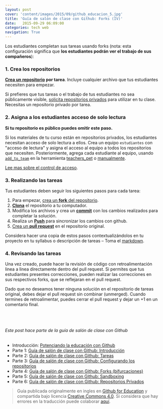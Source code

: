 ```yaml
---
layout: post
cover: 'content/images/2015/09/github_educacion_5.jpg'
title: 'Guía de salón de clase con Github: Forks (IV)'
date:   2015-09-29 06:09:00
categories: tech web
navigation: True
---
```


Los estudiantes completan sus tareas usando forks (nota: esta configuración significa que **los estudiantes podrán ver el trabajo de sus compañeros**):

### 1. Crea los repositorios

**[Crea un repositorio][create-repo] por tarea**. Incluye cualquier archivo que tus estudiantes necesiten para empezar.

Si prefieres que tus tareas o el trabajo de tus estudiantes no sea públicamente visible, [solicita repositorios privados][private-repos] para utilizar en tu clase. Necesitas un repositorio privado por tarea.

### 2. Asigna a los estudiantes acceso de solo lectura

**Si tu repositorio es público puedes omitir este paso.**

Si los materiales de tu curso están en repositorios privados, los estudiantes necesitan acceso de solo lectura a ellos. Crea un equipo `estudiantes` con "acceso de lectura" y asigna el acceso al equipo a todos los repositorios que necesiten. Posteriormente, agrega cada estudiante al equipo, usando [`add_to_team`][add-to-team-action] en la herramienta [teachers_pet][teachers-pet] o [manualmente][help-add-to-team].

[Lee mas sobre el control de acceso][help-access-control].

### 3. Realizando las tareas

Tus estudiantes deben seguir los siguientes pasos para cada tarea:

1. Para empezar, [crea un **fork** del repositorio][forking].
1. [**Clona**][ref-clone] el repositorio a tu computador.
1. Modifica los archivos y crea un [**commit**][ref-commit] con los cambios realizados para completar la solución.
1. Realiza un [**Push**][ref-push] para sincronizar los cambios con github.
1. [Crea un **pull request**][pull-request] en el repositorio original.

Considera hacer una copia de estos pasos contextualizándolos en tu proyecto en tu syllabus o descripción de tareas – Toma el [markdown][raw].

### 4. Revisando las tareas

Una vez creado, puede hacer la revisión de código con retroalimentación linea a linea directamente dentro del pull request. Si permites que tus estudiantes presentes correcciones, pueden realizar las correcciones en sus respectivos forks, que se reflejaran en el pull request.

Dado que no deseamos tener ninguna solución en el repositorio de tareas original, debes dejar el pull request sin combinar (unmerged). Cuando termines de retroalimentar, puedes cerrar el pull request y dejar un  +1 en un comentario final.


<br><br>
###### Este post hace parte de la guía de salón de clase con Github
* Introducción: [Potenciando la educación con Github](https://gersonlazaro.com/potenciando-la-educacion-con-github/)
* Parte 1: [Guía de salón de clase con Github: Introducción](http://www.gersonlazaro.com/guia-de-salon-de-clase-con-github-introduccion)
* Parte 2: [Guía de salón de clase con Github: Tareas](http://www.gersonlazaro.com/guia-de-salon-de-clase-con-github-tareas)
* Parte 3: [Guía de salón de clase con Github: Configurando los repositorios](http://www.gersonlazaro.com/guia-de-salon-de-clase-con-github-configurando-los-repositorios)
* Parte 4: [Guía de salón de clase con Github: Forks (bifurcaciones)](http://www.gersonlazaro.com/guia-de-salon-de-clase-con-github-forks)
* Parte 5: [Guía de salón de clase con Github: Sandboxing](http://www.gersonlazaro.com/guia-de-salon-de-clase-con-github-sandboxing) 
* Parte 6: [Guía de salón de clase con Github: Repositorios Privados](http://www.gersonlazaro.com/guia-de-salon-de-clase-con-github-repositorios-privados) 


> Guía publicada originalmente en ingles en [Github for Education](https://education.github.com/guide) y compartida bajo licencia [Creative Commons 4.0](http://creativecommons.org/licenses/by/4.0/). Si considera que hay errores en la traducción puede colaborar [aquí](https://github.com/GersonLazaro/guide).


<!-- Links -->
[create-repo]: https://help.github.com/articles/create-a-repo
[private-repos]: http://www.gersonlazaro.com/guia-de-salon-de-clase-con-github-repositorios-privados
[add-to-team-action]: https://github.com/education/teachers_pet/#giving-others-access
[teachers-pet]: https://github.com/education/teachers_pet
[help-add-to-team]: https://help.github.com/articles/adding-organization-members-to-a-team
[help-access-control]: https://help.github.com/articles/what-are-the-different-access-permissions#organization-accounts
[forking]: https://guides.github.com/activities/forking/
[ref-clone]: http://gitref.org/creating/#clone
[ref-commit]: http://gitref.org/basic/#commit
[ref-push]: http://gitref.org/remotes/#push
[pull-request]: https://help.github.com/articles/creating-a-pull-request
[raw]: https://raw.githubusercontent.com/GersonLazaro/guide/master/docs/forks.md